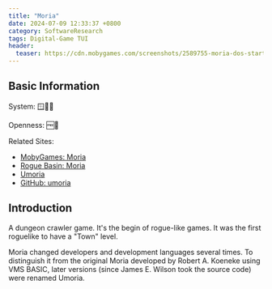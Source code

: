 ```yaml
---
title: "Moria"
date: 2024-07-09 12:33:37 +0800
category: SoftwareResearch
tags: Digital-Game TUI
header:
  teaser: https://cdn.mobygames.com/screenshots/2589755-moria-dos-starting-the-game-in-town.png
---
```


## Basic Information

System: 🪟🍎🐧

Openness: 🆓📖

Related Sites:

* [MobyGames: Moria](https://www.mobygames.com/game/24385/moria/)
* [Rogue Basin: Moria](https://roguebasin.com/index.php/Moria)
* [Umoria](https://umoria.org/)
* [GitHub: umoria](https://github.com/dungeons-of-moria/umoria)

## Introduction

A dungeon crawler game. It's the begin of rogue-like games. It was the first roguelike to have a "Town" level.

Moria changed developers and development languages ​​several times. To distinguish it from the original Moria developed by Robert A. Koeneke using VMS BASIC, later versions (since James E. Wilson took the source code) were renamed Umoria.

